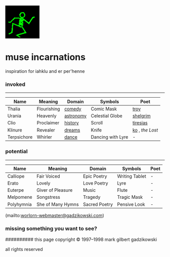![dancer](assets/dancer.gif)

# muse incarnations



inspiration for iahklu and er per'henne

### **invoked**









---







 

|  **Name**   |  **Meaning**  |  **Domain**                 |  **Symbols**      |  **Poet**                 | 
| ----------- | ------------- | --------------------------- | ----------------- | ------------------------- | 
| Thalia      | Flourishing   |  [comedy](comedy.md)        | Comic Mask        |  [troy](troy.md)          | 
| Urania      | Heavenly      |  [astronomy](astronomy.md)  | Celestial Globe   |  [shelgrim](shelgrim.md)  | 
| Clio        | Proclaimer    |  [history](history.md)      | Scroll            |  [tiresias](tiresias.md)  | 
| Klinure     | Revealer      |  [dreams](dreams.md)        | Knife             |  [ko](ko.md) , *the Lost* | 
| Terpsichore | Whirler       |  [dance](dance.md)          | Dancing with Lyre | -                         | 

 






### **potential**









---







 

|  **Name**  |  **Meaning**      |  **Domain**   |  **Symbols**   |  **Poet**  | 
| ---------- | ----------------- | ------------- | -------------- | ---------- | 
| Calliope   | Fair Voiced       | Epic Poetry   | Writing Tablet | -          | 
| Erato      | Lovely            | Love Poetry   | Lyre           | -          | 
| Euterpe    | Giver of Pleasure | Music         | Flute          | -          | 
| Melpomene  | Songstress        | Tragedy       | Tragic Mask    | -          | 
| Polyhymnia | She of Many Hymns | Sacred Poetry | Pensive Look   | -          | 

 

 (mailto:worlorn-webmaster@gadzikowski.com) 


### missing something you want to see?








########## this page copyright © 1997–1998 mark gilbert gadzikowski

all rights reserved